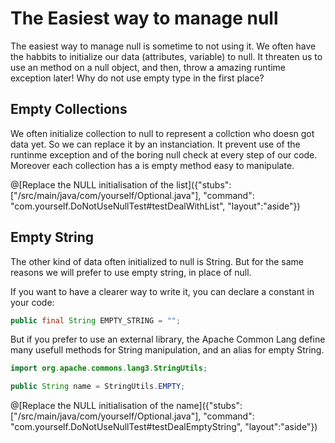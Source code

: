 # The Easiest way to manage null

The easiest way to manage null is sometime to not using it. 
We often have the habbits to initialize our data (attributes, variable) to null.
It threaten us to use an method on a null object, and then, throw a amazing runtime exception later!
Why do not use empty type in the first place?


## Empty Collections
We often initialize collection to null to represent a collction who doesn got data yet. So we can replace it by an instanciation.
It prevent use of the runtinme exception and of the boring null check at every step of our code. Moreover each collection has a is empty method easy to manipulate.

@[Replace the NULL initialisation of the list]({"stubs": ["/src/main/java/com/yourself/Optional.java"], "command": "com.yourself.DoNotUseNullTest#testDealWithList", "layout":"aside"})

## Empty String

The other kind of data often initialized to null is String.
But for the same reasons we will prefer to use empty string, in place of null.

If you want to have a clearer way to write it, you can declare a constant in your code:
```Java
public final String EMPTY_STRING = "";
```
But if you prefer to use an external library, the Apache Common Lang define many usefull methods for String manipulation, and an alias for empty String.

```Java
import org.apache.commons.lang3.StringUtils;

public String name = StringUtils.EMPTY;
```

@[Replace the NULL initialisation of the name]({"stubs": ["/src/main/java/com/yourself/Optional.java"], "command": "com.yourself.DoNotUseNullTest#testDealEmptyString", "layout":"aside"})